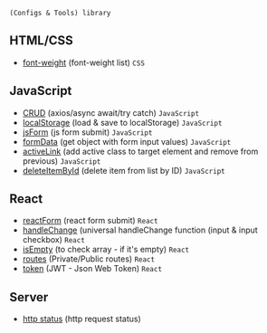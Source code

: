 ```shell
(Configs & Tools) library
```

## HTML/CSS
 - [font-weight](https://github.com/Inpulsgor/library/blob/master/Markup/font-weight/README.md) (font-weight list) `CSS`
## JavaScript
 - [CRUD](https://github.com/Inpulsgor/library/tree/master/JavaScript/CRUD) (axios/async await/try catch) `JavaScript`
 - [localStorage](https://github.com/Inpulsgor/library/tree/master/JavaScript/localStorage) (load & save to localStorage) `JavaScript`
 - [jsForm](https://github.com/Inpulsgor/library/tree/master/JavaScript/jsForm) (js form submit) `JavaScript`
 - [formData](https://github.com/Inpulsgor/library/tree/master/JavaScript/formData) (get object with form input values) `JavaScript`
 - [activeLink](https://github.com/Inpulsgor/library/tree/master/JavaScript/activeLink) (add active class to target element and remove from previous) `JavaScript`
 - [deleteItemById](https://github.com/Inpulsgor/library/tree/master/JavaScript/deleteItemById) (delete item from list by ID) `JavaScript`
## React
 - [reactForm](https://github.com/Inpulsgor/library/tree/master/React/reactForm) (react form submit) `React`
 - [handleChange](https://github.com/Inpulsgor/library/tree/master/React/handleChange) (universal handleChange function (input & input checkbox) `React`
 - [isEmpty](https://github.com/Inpulsgor/library/tree/master/React/isEmpty) (to check array - if it's empty) `React`
 - [routes](https://github.com/Inpulsgor/library/tree/master/React/routes) (Private/Public routes) `React`
 - [token](https://github.com/Inpulsgor/library/tree/master/React/token) (JWT - Json Web Token) `React`
## Server
 - [http status](https://github.com/Inpulsgor/library/tree/master/HTTP) (http request status)
